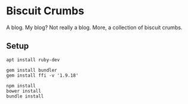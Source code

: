 Biscuit Crumbs
==============

A blog. My blog? Not really a blog. More, a collection of biscuit crumbs.

## Setup

    apt install ruby-dev

    gem install bundler
    gem install ffi -v '1.9.18'

    npm install
    bower install
    bundle install
